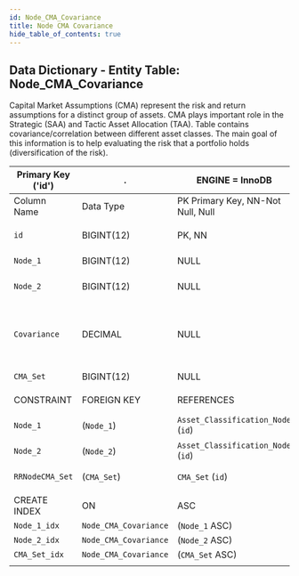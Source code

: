 ```yaml
---
id: Node_CMA_Covariance
title: Node CMA Covariance
hide_table_of_contents: true
---
```


## Data Dictionary - Entity Table: Node_CMA_Covariance

Capital Market Assumptions (CMA) represent the risk and return assumptions for a distinct group of assets. 
CMA plays important role in the Strategic (SAA) and Tactic Asset Allocation (TAA). Table contains covariance/correlation between different asset classes. 
The main goal of this information is to help evaluating the risk that a portfolio holds (diversification of the risk).


| Primary Key ('id')|.|ENGINE = InnoDB|.|.|
|---|---|---|---|---|
|Column Name|Data Type|PK Primary Key, NN-Not Null, Null|Example|Comments|
||
|`id`|BIGINT(12)|PK, NN|1|PrimaryKey-ID, Not Null (auto creates)|
|`Node_1`|BIGINT(12)|NULL|1|Asset classification node id 1|
|`Node_2`|BIGINT(12)|NULL|2|Asset classification node id 2|
|`Covariance`|DECIMAL|NULL|-0.03|Covariance/correlation between different asset classes based on the CMA_Set. 1 = Perfectly correlated, -1 = no correlation.|
|`CMA_Set`|BIGINT(12)|NULL|1|CMA set id|
||
|CONSTRAINT|FOREIGN KEY|REFERENCES|ON DELETE|ON UPDATE|
|`Node_1`|(`Node_1`)|`Asset_Classification_Node` (`id`)| NO ACTION|NO ACTION|
|`Node_2`|(`Node_2`)|`Asset_Classification_Node` (`id`)| NO ACTION|NO ACTION|
|`RRNodeCMA_Set`|(`CMA_Set`)|`CMA_Set` (`id`)| NO ACTION|NO ACTION|
||
|CREATE INDEX|ON|ASC|VISIBLE|.|
|`Node_1_idx`|`Node_CMA_Covariance`|(`Node_1` ASC) | VISIBLE|.|
|`Node_2_idx`|`Node_CMA_Covariance`|(`Node_2` ASC) | VISIBLE|.|
|`CMA_Set_idx`|`Node_CMA_Covariance`|(`CMA_Set` ASC) | VISIBLE|.|
||

